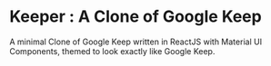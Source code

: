 # Keeper : A Clone of Google Keep
A minimal Clone of Google Keep written in ReactJS with Material UI Components, themed to look exactly like Google Keep.
